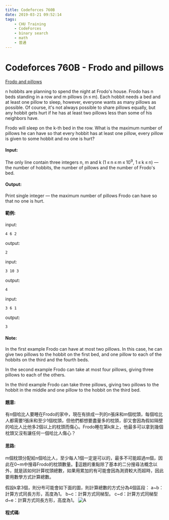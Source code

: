 ```yaml
---
title: Codeforces 760B
date: 2019-03-21 09:52:14
tags:
    - CHU Training
    - CodeForces
    - binary search
    - math
    - 普通
---
```

# Codeforces 760B - Frodo and pillows
[Frodo and pillows](https://codeforces.com/problemset/problem/760/B)

n hobbits are planning to spend the night at Frodo's house. Frodo has n beds standing in a row and m pillows (n ≤ m). Each hobbit needs a bed and at least one pillow to sleep, however, everyone wants as many pillows as possible. Of course, it's not always possible to share pillows equally, but any hobbit gets hurt if he has at least two pillows less than some of his neighbors have.
<!-- more -->
Frodo will sleep on the k-th bed in the row. What is the maximum number of pillows he can have so that every hobbit has at least one pillow, every pillow is given to some hobbit and no one is hurt?

#### Input:
The only line contain three integers n, m and k (1 ≤ n ≤ m ≤ 10<sup>9</sup>, 1 ≤ k ≤ n) — the number of hobbits, the number of pillows and the number of Frodo's bed.

#### Output:
Print single integer — the maximum number of pillows Frodo can have so that no one is hurt.

#### 範例:
input:
```
4 6 2
```
output:
```
2
```
input:
```
3 10 3
```
output:
```
4
```
input:
```
3 6 1
```
output:
```
3
```

#### Note:
In the first example Frodo can have at most two pillows. In this case, he can give two pillows to the hobbit on the first bed, and one pillow to each of the hobbits on the third and the fourth beds.

In the second example Frodo can take at most four pillows, giving three pillows to each of the others.

In the third example Frodo can take three pillows, giving two pillows to the hobbit in the middle and one pillow to the hobbit on the third bed.

#### 題意:
有n個哈比人要睡在Frodo的家中，現在有排成一列的n張床和m個枕頭，每個哈比人都需要1張床和至少1個枕頭，但他們都想要盡量多的枕頭，卻又會因為假如隔壁的哈比人比他多2個以上的枕頭而傷心。Frodo睡在第k床上，他最多可以拿到幾個枕頭又沒有讓任何一個哈比人傷心？

#### 思路:
m個枕頭分配給n個哈比人，至少每人1個一定是可以的，最多不可能超過m個，因此在0~m中搜尋Frodo的枕頭數量。這題的重點除了基本的二分搜尋法概念以外，就是該如何計算枕頭總數，如果用累加的有可能會因為測資較大而超時，因此要用數學方式計算總數。

假設k拿3個，則分布可能會如下面的圖，則計算總數的方式分為4個區段：
a~b：計算方式同長方形，高度為1。
b~c：計算方式同梯型。
c~d：計算方式同梯型
d~e：計算方式同長方形，高度為1。
![A](A.PNG)

#### 程式碼:
<script src="https://gist.github.com/Daviswww/b3b1589cfc0f43b71fc38eb642ee2b4e.js"></script>


